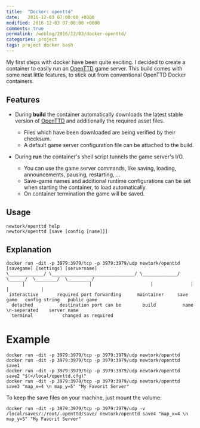 ```yaml
---
title:  "Docker: openttd"
date:   2016-12-03 07:00:00 +0000
modified: 2016-12-03 07:00:00 +0000 
comments: true
permalink: /weblog/2016/12/03/docker-openttd/
categories: project
tags: project docker bash
---
```


My first steps with docker have been quite exciting. I decided to create a container to easily run an [OpenTTD][dockerottd] game server. This build comes with some neat little features, to stick out from conventional OpenTTD Docker containers.

<!--more-->

## Features

 - During **build** the container automatically downloads the latest stable version of [OpenTTD][openttd] and additionally the required asset files.
   - Files which have been downloaded are being verified by their checksum.
   - A default game server configuration file can be attached to the build.
   
 - During **run** the container's shell script tunnels the game server's I/O.
   - You can use the game server commands, like saving, loading, announcements, pausing, restarting, ...
   - Save-game names and additional runtime configurations can be set when starting the container, to load automatically.
   - On container termination the game will be saved.

   
## Usage
```
newtork/openttd help
newtork/openttd [save [config [name]]]
```



## Explanation

```
docker run -dit -p 3979:3979/tcp -p 3979:3979/udp newtork/openttd [savegame] [settings] [servername]
\_____________/ \_______________________________/ \_____________/  \______/  \________/  \_________/
      |                        |                      |              |           |            |
 interactive       required port forwarding      maintainer     save game   config string   public game
  detached          destination port can be        build          name      \n-seperated    server name
  terminal           changed as required                           
```

# Example
```
docker run -dit -p 3979:3979/tcp -p 3979:3979/udp newtork/openttd
docker run -dit -p 3979:3979/tcp -p 3979:3979/udp newtork/openttd save1
docker run -dit -p 3979:3979/tcp -p 3979:3979/udp newtork/openttd save2 "$(</local/openttd.cfg)"
docker run -dit -p 3979:3979/tcp -p 3979:3979/udp newtork/openttd save3 "map_x=4 \n map_y=5" "My Favorit Server"
```

To keep the save files on your machine, just mount the volume:

```
docker run -dit -p 3979:3979/tcp -p 3979:3979/udp -v /local/saves/:/root/.openttd/save/ newtork/openttd save4 "map_x=4 \n map_y=5" "My Favorit Server"
```

	


[dockerottd]: https://github.com/newtork/docker-openttd
[openttd]: http://www.openttd.org/en/